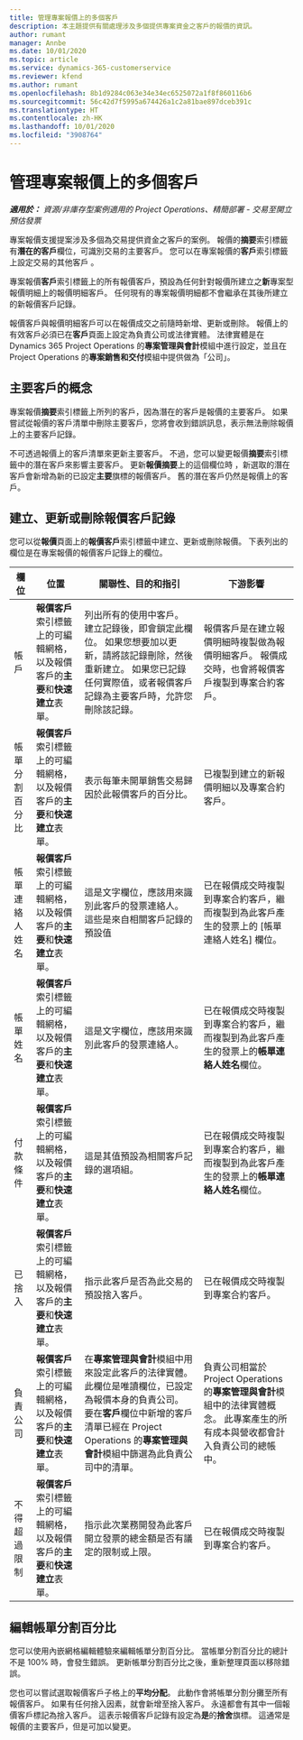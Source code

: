 ```yaml
---
title: 管理專案報價上的多個客戶
description: 本主題提供有關處理涉及多個提供專案資金之客戶的報價的資訊。
author: rumant
manager: Annbe
ms.date: 10/01/2020
ms.topic: article
ms.service: dynamics-365-customerservice
ms.reviewer: kfend
ms.author: rumant
ms.openlocfilehash: 8b1d9284c063e34e34ec6525072a1f8f860116b6
ms.sourcegitcommit: 56c42d7f5995a674426a1c2a81bae897dceb391c
ms.translationtype: HT
ms.contentlocale: zh-HK
ms.lasthandoff: 10/01/2020
ms.locfileid: "3908764"
---
```

# <a name="manage-multiple-customers-on-project-quotes"></a>管理專案報價上的多個客戶

_**適用於：** 資源/非庫存型案例適用的 Project Operations、精簡部署 - 交易至開立預估發票_

專案報價支援提案涉及多個為交易提供資金之客戶的案例。 報價的**摘要**索引標籤有**潛在的客戶**欄位，可識別交易的主要客戶。 您可以在專案報價的**客戶**索引標籤上設定交易的其他客戶 。

專案報價**客戶**索引標籤上的所有報價客戶，預設為任何針對報價所建立之**新**專案型報價明細上的報價明細客戶。 任何現有的專案報價明細都不會繼承在其後所建立的新報價客戶記錄。

報價客戶與報價明細客戶可以在報價成交之前隨時新增、更新或刪除。 報價上的有效客戶必須已在**客戶**頁面上設定為負責公司或法律實體。 法律實體是在 Dynamics 365 Project Operations 的**專案管理與會計**模組中進行設定，並且在 Project Operations 的**專案銷售和交付**模組中提供做為「公司」。

## <a name="concept-of-a-primary-customer"></a>主要客戶的概念

專案報價**摘要**索引標籤上所列的客戶，因為潛在的客戶是報價的主要客戶。 如果嘗試從報價的客戶清單中刪除主要客戶，您將會收到錯誤訊息，表示無法刪除報價上的主要客戶記錄。

不可透過報價上的客戶清單來更新主要客戶。 不過，您可以變更報價**摘要**索引標籤中的潛在客戶來影響主要客戶。 更新**報價摘要**上的這個欄位時 ，新選取的潛在客戶會新增為新的已設定**主要**旗標的報價客戶。 舊的潛在客戶仍然是報價上的客戶。

## <a name="create-update-or-delete-a-quote-customer-record"></a>建立、更新或刪除報價客戶記錄

您可以從**報價**頁面上的**報價客戶**索引標籤中建立、更新或刪除報價。 下表列出的欄位是在專案報價的報價客戶記錄上的欄位。

| **欄位** | **位置** | **關聯性、目的和指引** | **下游影響** |
| --- | --- | --- | --- |
| 帳戶 | **報價客戶**索引標籤上的可編輯網格，以及報價客戶的**主要**和**快速建立**表單。 | 列出所有的使用中客戶。 建立記錄後，即會鎖定此欄位。 如果您想要加以更新，請將該記錄刪除，然後重新建立。 如果您已記錄任何實際值，或者報價客戶記錄為主要客戶時，允許您刪除該記錄。 | 報價客戶是在建立報價明細時複製做為報價明細客戶。 報價成交時，也會將報價客戶複製到專案合約客戶。 |
| 帳單分割百分比 | **報價客戶**索引標籤上的可編輯網格，以及報價客戶的**主要**和**快速建立**表單。 | 表示每筆未開單銷售交易歸因於此報價客戶的百分比。 | 已複製到建立的新報價明細以及專案合約客戶。 |
| 帳單連絡人姓名 | **報價客戶**索引標籤上的可編輯網格，以及報價客戶的**主要**和**快速建立**表單。 | 這是文字欄位，應該用來識別此客戶的發票連絡人。 這些是來自相關客戶記錄的預設值 | 已在報價成交時複製到專案合約客戶，繼而複製到為此客戶產生的發票上的 [帳單連絡人姓名] 欄位。 |
| 帳單姓名 | **報價客戶**索引標籤上的可編輯網格，以及報價客戶的**主要**和**快速建立**表單。 | 這是文字欄位，應該用來識別此客戶的發票連絡人。 | 已在報價成交時複製到專案合約客戶，繼而複製到為此客戶產生的發票上的**帳單連絡人姓名**欄位。 |
| 付款條件 | **報價客戶**索引標籤上的可編輯網格，以及報價客戶的**主要**和**快速建立**表單。 | 這是其值預設為相關客戶記錄的選項組。 | 已在報價成交時複製到專案合約客戶，繼而複製到為此客戶產生的發票上的**帳單連絡人姓名**欄位。 |
| 已捨入 | **報價客戶**索引標籤上的可編輯網格，以及報價客戶的**主要**和**快速建立**表單。 | 指示此客戶是否為此交易的預設捨入客戶。 | 已在報價成交時複製到專案合約客戶。 |
| 負責公司 | **報價客戶**索引標籤上的可編輯網格，以及報價客戶的**主要**和**快速建立**表單。 | 在**專案管理與會計**模組中用來設定此客戶的法律實體。 此欄位是唯讀欄位，已設定為報價本身的負責公司。 要在**客戶**欄位中新增的客戶清單已經在 Project Operations 的**專案管理與會計**模組中篩選為此負責公司中的清單。 | 負責公司相當於 Project Operations 的**專案管理與會計**模組中的法律實體概念。 此專案產生的所有成本與營收都會計入負責公司的總帳中。 |
| 不得超過限制 | **報價客戶**索引標籤上的可編輯網格，以及報價客戶的**主要**和**快速建立**表單。 | 指示此次業務開發為此客戶開立發票的總金額是否有議定的限制或上限。 | 已在報價成交時複製到專案合約客戶。 |

## <a name="editing-billing-split-percentages"></a>編輯帳單分割百分比

您可以使用內嵌網格編輯體驗來編輯帳單分割百分比。 當帳單分割百分比的總計不是 100% 時，會發生錯誤。 更新帳單分割百分比之後，重新整理頁面以移除錯誤。

您也可以嘗試選取報價客戶子格上的**平均分配**。 此動作會將帳單分割分攤至所有報價客戶。 如果有任何捨入因素，就會新增至捨入客戶。 永遠都會有其中一個報價客戶標記為捨入客戶。 這表示報價客戶記錄有設定為**是**的**捨舍**旗標。 這通常是報價的主要客戶，但是可加以變更。